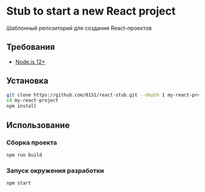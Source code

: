 # Stub to start a new React project

Шаблонный репозиторий для создания React-проектов

## Требования

- [Node.js 12+](https://nodejs.org/)

## Установка

```bash
git clone https://github.com/0151/react-stub.git --depth 1 my-react-project
cd my-react-project
npm install
```

## Использование

### Сборка проекта

```bash
npm run build
```

### Запуск окружения разработки

```bash
npm start
```
